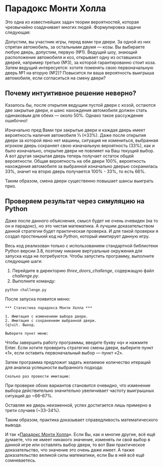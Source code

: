 # Парадокс Монти Холла

Это одна из известнейших задач теории вероятностей, которая чрезвычайно озадачивает многих людей. Формулировка задачи следующая:

Допустим, вы участник игры, перед вами три двери. За одной из них спрятан автомобиль, за остальными двумя — козы. Вы выбираете любую дверь, допустим, первую (№1). Ведущий шоу, знающий расположение автомобиля и коз, открывает одну из оставшихся дверей, например третью (№3), за которой гарантированно стоит коза. Затем ведущий интересуется: хотите поменять свою первоначальную дверь №1 на вторую (№2)? Повысится ли ваша вероятность выигрыша автомобиля, если согласиться на смену двери?

## Почему интуитивное решение неверно?

Казалось бы, после открытия ведущим пустой двери с козой, остаются две закрытые двери, и шанс нахождения автомобиля должен стать одинаковым для обеих — около 50%. Однако такое рассуждение ошибочно!

Изначально пред Вами три закрытые двери и каждая дверь имеет вероятность наличия автомобиля ⅓ (≈33%). Даже после открытия двери за которой явно нет машины, ситуация не измениться, выбранная игроком дверь сохраняет свою изначальную вероятность (33%), как и было изначально, открытие двери не повлияет на Ваш текущий выбор. А вот другая закрытая дверь теперь получает остаток общей вероятности. Общая вероятность на обе двери 100%,  вероятность нахождения автомобиля за выбранной изначально дверью сохранилась 33%, значит на вторю дверь получается 100% - 33%, то есть 66%.

Таким образом, смена двери существенно повышает шансы выиграть приз.

## Проверяем результат через симуляцию на Python

Даже после данного объяснения, смысл будет не очень очевиден (на то он и парадокс), но это чистая математика. А лучшим доказательством данной стратегии будет практическая проверка. И для такой проверки я создал простенький код на *Python*, который имитирует данную игру.

Весь код реализован только с использованием стандартной библиотеки Python версии 3.8, поэтому никакие виртуальные окружения для запуска кода не потребуются. Чтобы запустить программу, выполните следующие шаги:

1. Перейдите в директорию *three_doors_challenge*, содержащую файл *challenge.py*.
2. Выполните команду:

```python challenge.py```

После запуска появится меню:

```
*** Статистика парадокса Монти Холла ***

1. Имитация с изменением выбора двери.
2. Имитация с сохранением выбранной двери.
(q)uit. Выход.

Выберите пункт меню:
```

Чтобы завершить работу программы, введите букву «q» и нажмите Enter. Если хотите проверить стратегию смены двери, выберите пункт «1», если оставить первоначальный выбор — пункт «2».

Затем программа предложит задать желаемое количество итераций для анализа успешности выбранного подхода:

```Сколько раз провести имитацию:```

При проверке обоих вариантов становится очевидно, что изменение выбора действительно значительно увеличивает частоту выигрышных ситуаций до ~66–67%.

Оставляя же дверь неизменной, успех достигается лишь примерно в трети случаев (~33–34%).

Таким образом, практика доказывает справедливость математического вывода.

И так «<ins>Парадокс Монти Холла</ins>». Если Вы, как и многие другие, всё ещё думаете, что не имеет никакого значение, изменять ли свой выбор в данной игре или оставлять выбор двери, то вот Вам практическое доказательство, что значение это очень даже имеет. А также доказательство великой силы математики, если Вы в ней всё ещё сомневаетесь.
